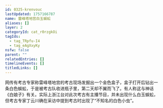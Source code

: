 ```yaml
---
id: 0325-krenvouc
lastUpdated: 1757166787
name: 雷峰塔地宫白玉蜈蚣
aliases: []
layer: 2
categoryId: cat_r0rzgkOi
tagIds:
  - tag_TRpfu-I4
  - tag_eAgXxyKy
nsfw: false
parent: ""
relatedEntries: []
timelineEvents: []
titledLinks: []
---
```


网传有考古专家称雷峰塔地宫的考古现场发掘出一个金色盒子，盒子打开后钻出一条白色蜈蚣，于是被考古队收进瓶子里，第二天却不翼而飞了。有人称这与神话《白娘子》有关。实际上浙江台对此次考古有主播节目，并未出现什么白玉蜈蚣，但考古专家丁云川确在采访中提到考古时出现了“不知名的白色小虫”。